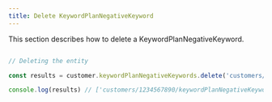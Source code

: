 ```yaml
---
title: Delete KeywordPlanNegativeKeyword 
---
```


This section describes how to delete a KeywordPlanNegativeKeyword.



```javascript

// Deleting the entity

const results = customer.keywordPlanNegativeKeywords.delete('customers/1234567890/keywordPlanNegativeKeywords')

console.log(results) // ['customers/1234567890/keywordPlanNegativeKeywords/9765432177']

```
